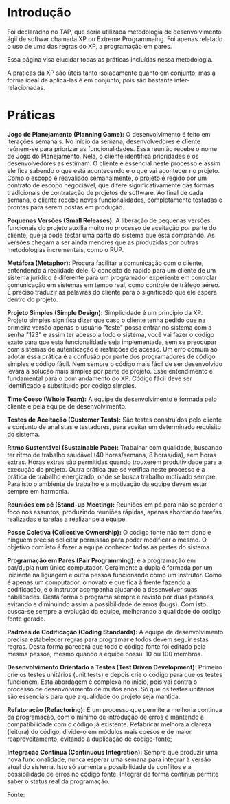 # Introdução #

Foi declaradno no TAP, que seria utilizada metodologia de desenvolvimento ágil de softwar chamada XP ou Extreme Programmaing. Foi apenas relatado o uso de uma das regras do XP, a programação em pares.

Essa página visa elucidar todas as práticas incluídas nessa metodologia.

A práticas da XP são úteis tanto isoladamente quanto em conjunto, mas a forma ideal de aplicá-las é em conjunto, pois são bastante inter-relacionadas.


# Práticas #


**Jogo de Planejamento (Planning Game):** O desenvolvimento é feito em iterações semanais. No início da semana, desenvolvedores e cliente reúnem-se para priorizar as funcionalidades. Essa reunião recebe o nome de Jogo do Planejamento. Nela, o cliente identifica prioridades e os desenvolvedores as estimam. O cliente é essencial neste processo e assim ele fica sabendo o que está acontecendo e o que vai acontecer no projeto. Como o escopo é reavaliado semanalmente, o projeto é regido por um contrato de escopo negociável, que difere significativamente das formas tradicionais de contratação de projetos de software. Ao final de cada semana, o cliente recebe novas funcionalidades, completamente testadas e prontas para serem postas em produção.

**Pequenas Versões (Small Releases):** A liberação de pequenas versões funcionais do projeto auxilia muito no processo de aceitação por parte do cliente, que já pode testar uma parte do sistema que está comprando. As versões chegam a ser ainda menores que as produzidas por outras metodologias incrementais, como o RUP.

**Metáfora (Metaphor):** Procura facilitar a comunicação com o cliente, entendendo a realidade dele. O conceito de rápido para um cliente de um sistema jurídico é diferente para um programador experiente em controlar comunicação em sistemas em tempo real, como controle de tráfego aéreo. É preciso traduzir as palavras do cliente para o significado que ele espera dentro do projeto.

**Projeto Simples (Simple Design):** Simplicidade é um princípio da XP. Projeto simples significa dizer que caso o cliente tenha pedido que na primeira versão apenas o usuário "teste" possa entrar no sistema com a senha "123" e assim ter acesso a todo o sistema, você vai fazer o código exato para que esta funcionalidade seja implementada, sem se preocupar com sistemas de autenticação e restrições de acesso. Um erro comum ao adotar essa prática é a confusão por parte dos programadores de código simples e código fácil. Nem sempre o código mais fácil de ser desenvolvido levará a solução mais simples por parte de projeto. Esse entendimento é fundamental para o bom andamento do XP. Código fácil deve ser identificado e substituído por código simples.

**Time Coeso (Whole Team):** A equipe de desenvolvimento é formada pelo cliente e pela equipe de desenvolvimento.

**Testes de Aceitação (Customer Tests):** São testes construídos pelo cliente e conjunto de analistas e testadores, para aceitar um determinado requisito do sistema.

**Ritmo Sustentável (Sustainable Pace):** Trabalhar com qualidade, buscando ter ritmo de trabalho saudável (40 horas/semana, 8 horas/dia), sem horas extras. Horas extras são permitidas quando trouxerem produtividade para a execução do projeto. Outra prática que se verifica neste processo é a prática de trabalho energizado, onde se busca trabalho motivado sempre. Para isto o ambiente de trabalho e a motivação da equipe devem estar sempre em harmonia.

**Reuniões em pé (Stand-up Meeting):** Reuniões em pé para não se perder o foco nos assuntos, produzindo reuniões rápidas, apenas abordando tarefas realizadas e tarefas a realizar pela equipe.

**Posse Coletiva (Collective Ownership):** O código fonte não tem dono e ninguém precisa solicitar permissão para poder modificar o mesmo. O objetivo com isto é fazer a equipe conhecer todas as partes do sistema.

**Programação em Pares (Pair Programming):** é a programação em par/dupla num único computador. Geralmente a dupla é formada por um iniciante na liguagem e outra pessoa funcionando como um instrutor. Como é apenas um computador, o novato é que fica à frente fazendo a codificação, e o instrutor acompanha ajudando a desenvolver suas habilidades. Desta forma o programa sempre é revisto por duas pessoas, evitando e diminuindo assim a possibilidade de erros (bugs). Com isto busca-se sempre a evolução da equipe, melhorando a qualidade do código fonte gerado.

**Padrões de Codificação (Coding Standards):** A equipe de desenvolvimento precisa estabelecer regras para programar e todos devem seguir estas regras. Desta forma parecerá que todo o código fonte foi editado pela mesma pessoa, mesmo quando a equipe possui 10 ou 100 membros.

**Desenvolvimento Orientado a Testes (Test Driven Development):** Primeiro crie os testes unitários (unit tests) e depois crie o código para que os testes funcionem. Esta abordagem é complexa no início, pois vai contra o processo de desenvolvimento de muitos anos. Só que os testes unitários são essenciais para que a qualidade do projeto seja mantida.

**Refatoração (Refactoring):** É um processo que permite a melhoria continua da programação, com o mínimo de introdução de erros e mantendo a compatibilidade com o código já existente. Refabricar melhora a clareza (leitura) do código, divide-o em módulos mais coesos e de maior reaproveitamento, evitando a duplicação de código-fonte;

**Integração Contínua (Continuous Integration):** Sempre que produzir uma nova funcionalidade, nunca esperar uma semana para integrar à versão atual do sistema. Isto só aumenta a possibilidade de conflitos e a possibilidade de erros no código fonte. Integrar de forma contínua permite saber o status real da programação.


Fonte: